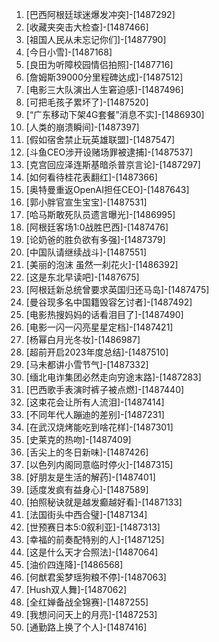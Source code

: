 
1. [巴西阿根廷球迷爆发冲突]-[1487292]
1. [收藏夹突击大检查]-[1487466]
1. [祖国人民从未忘记你们]-[1487790]
1. [今日小雪]-[1487168]
1. [良田为听障校园情侣拍照]-[1487716]
1. [詹姆斯39000分里程碑达成]-[1487512]
1. [电影三大队演出人生窘迫感]-[1487496]
1. [可把毛孩子累坏了]-[1487520]
1. [“广东移动下架4G套餐”消息不实]-[1486930]
1. [人类的崩溃瞬间]-[1487397]
1. [假如宿舍禁止玩英雄联盟]-[1487547]
1. [斗鱼CEO涉开设赌场罪被逮捕]-[1487537]
1. [克宫回应泽连斯基暗杀普京言论]-[1487297]
1. [如何看待桂花表翻红]-[1487366]
1. [奥特曼重返OpenAI担任CEO]-[1487643]
1. [郭小胖官宣生宝宝]-[1487531]
1. [哈马斯敢死队员遗言曝光]-[1486995]
1. [阿根廷客场1:0战胜巴西]-[1487476]
1. [论奶爸的胜负欲有多强]-[1487379]
1. [中国队请继续战斗]-[1487551]
1. [美丽的泡沫 虽然一刹花火]-[1486392]
1. [这是东北早读吧]-[1487675]
1. [阿根廷新总统曾要求英国归还马岛]-[1487475]
1. [曼谷现多名中国籍毁容乞讨者]-[1487492]
1. [电影热搜妈妈的话看泪目了]-[1487490]
1. [电影一闪一闪亮星星定档]-[1487421]
1. [杨幂白月光冬妆]-[1486987]
1. [超前开启2023年度总结]-[1487510]
1. [马未都讲小雪节气]-[1487332]
1. [缅北电诈集团必然走向穷途末路]-[1487283]
1. [巴西歌手表演时裤子被点燃]-[1487440]
1. [这束花会让所有人流泪]-[1487414]
1. [不同年代人蹦迪的差别]-[1487231]
1. [在武汉烧烤能吃到啥花样]-[1487301]
1. [史莱克的热吻]-[1487409]
1. [舌尖上的冬日新味]-[1487426]
1. [以色列内阁同意临时停火]-[1487315]
1. [好朋友是生活的解药]-[1487401]
1. [适度发疯有益身心]-[1487589]
1. [拍照秘诀就是越发癫越好看]-[1487133]
1. [法国街头中西合璧]-[1487134]
1. [世预赛日本5:0叙利亚]-[1487313]
1. [幸福的前奏配特别的人]-[1487125]
1. [这是什么天才合照法]-[1487064]
1. [油价四连降]-[1486568]
1. [何猷君奚梦瑶狗粮不停]-[1487063]
1. [Hush双人舞]-[1487062]
1. [全红婵备战全锦赛]-[1487255]
1. [我想问问天上的月亮]-[1487253]
1. [通勤路上换了个人]-[1487416]